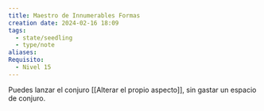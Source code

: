 ```yaml
---
title: Maestro de Innumerables Formas
creation date: 2024-02-16 18:09
tags:
  - state/seedling
  - type/note
aliases: 
Requisito:
  - Nivel 15
---
```

Puedes lanzar el conjuro [[Alterar el propio aspecto]], sin gastar un espacio de conjuro.


